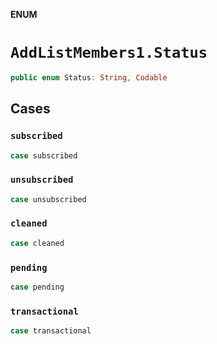 **ENUM**

# `AddListMembers1.Status`

```swift
public enum Status: String, Codable
```

## Cases
### `subscribed`

```swift
case subscribed
```

### `unsubscribed`

```swift
case unsubscribed
```

### `cleaned`

```swift
case cleaned
```

### `pending`

```swift
case pending
```

### `transactional`

```swift
case transactional
```
